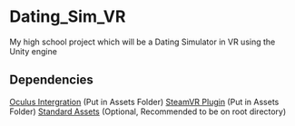 # Dating_Sim_VR
 My high school project which will be a Dating Simulator in VR using the Unity engine
## Dependencies
[Oculus Intergration](https://assetstore.unity.com/packages/tools/integration/oculus-integration-82022/) (Put in Assets Folder)
[SteamVR Plugin](https://assetstore.unity.com/packages/tools/integration/steamvr-plugin-32647/) (Put in Assets Folder)
[Standard Assets](https://assetstore.unity.com/packages/essentials/asset-packs/standard-assets-for-unity-2017-3-32351/) (Optional, Recommended to be on root directory)
